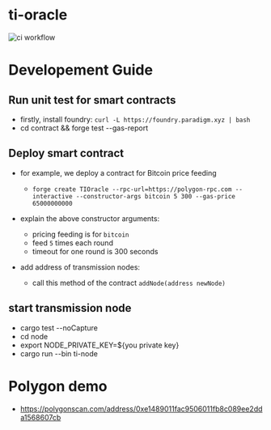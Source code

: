 # ti-oracle

![ci workflow](https://github.com/tokeninsight/ti-oracle/actions/workflows/basic.yml/badge.svg)

# Developement Guide
## Run unit test for smart contracts
- firstly, install foundry: `curl -L https://foundry.paradigm.xyz | bash`
- cd contract && forge test --gas-report

## Deploy smart contract

- for example, we deploy a contract for Bitcoin price feeding
  - `forge create TIOracle --rpc-url=https://polygon-rpc.com --interactive --constructor-args bitcoin 5 300 --gas-price 65000000000`
  
- explain the above constructor arguments:
  - pricing feeding is for `bitcoin`
  - feed `5` times each round
  - timeout for one round is 300 seconds
  
- add address of transmission nodes:
  - call this method of the contract `addNode(address newNode)`

## start transmission node
- cargo test --noCapture
- cd node
- export NODE_PRIVATE_KEY=${you private key}
- cargo run --bin ti-node

# Polygon demo
- https://polygonscan.com/address/0xe1489011fac9506011fb8c089ee2dda1568607cb
